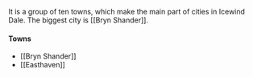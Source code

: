 It is a group of ten towns, which make the main part of cities in Icewind Dale. The biggest city is [[Bryn Shander]].

#### Towns
- [[Bryn Shander]]
- [[Easthaven]]
